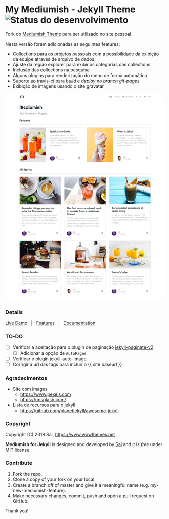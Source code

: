 # My Mediumish - Jekyll Theme ![Status do desenvolvimento](https://travis-ci.com/frchico/mediumish-theme-jekyll.svg?branch=desenv)

Fork do [Mediumish Theme](https://github.com/wowthemesnet/mediumish-theme-jekyll) para ser utilizado no site pessoal.

Nesta versão foram adicionadas as seguintes features:

- Collections para os projetos pessoais com a possibilidade da exibição da equipe através de arquivo de dados;
- Ajuste da região explorer para exibir as categorias das collections
- Inclusão das collections na pesquisa
- Alguns plugins para renderização do menu de forma automática
- Suporte ao [travis-ci](https://travis-ci.com/) para *build* e *deploy* no *branch git-pages*
- Exibição de imagens usando o site gravatar
  
![mediumish](assets/images/mediumish-jekyll-template.png)

### Details

[Live Demo](https://frchico.github.io/mediumish-theme-jekyll/) &nbsp; | &nbsp; [Features](https://wowthemesnet.github.io/mediumish-theme-jekyll/about#features) &nbsp; |  &nbsp; [Documentation](https://wowthemesnet.github.io/mediumish-theme-jekyll/about#usingmediumish)

### TO-DO

- [ ] Verificar a aceitação para o plugin de paginação [jekyll-paginate-v2](https://github.com/sverrirs/jekyll-paginate-v2)  
  - [ ] Adicionar a opção de `AutoPages`
- [ ] Verificar o plugin jekyll-auto-image
- [ ] Corrigir a url das tags para incluir o {{ site.baseurl }}

### Agradecimentos

- Site com images
  - https://www.pexels.com
  - https://unsplash.com/
- Lista de recursos para o jekyll
  - https://github.com/planetjekyll/awesome-jekyll

### Copyright

Copyright (C) 2019 Sal, https://www.wowthemes.net

**Mediumish for Jekyll** is designed and developed by [Sal](https://www.wowthemes.net) and it is *free* under MIT license.

### Contribute

1. Fork the repo.
2. Clone a copy of your fork on your local
3. Create a branch off of master and give it a meaningful name (e.g. my-new-mediumish-feature).
4. Make necessary changes, commit, push and open a pull request on GitHub.

Thank you!
